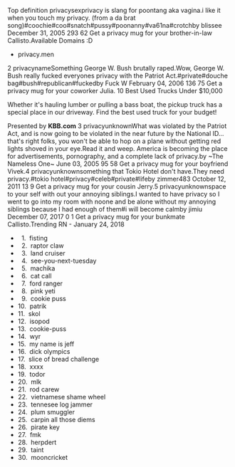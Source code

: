 Top definition privacysexprivacy is slang for poontang aka vagina.i like it when you touch my privacy. (from a da brat song)#coochie#coo#snatch#pussy#poonanny#va61na#crotchby blissee December 31, 2005 293 62 Get a privacy mug for your brother-in-law Callisto.Available Domains :D

*   privacy.men

2 privacynameSomething George W. Bush brutally raped.Wow, George W. Bush really fucked everyones privacy with the Patriot Act.#private#douche bag#bush#republican#fuckedby Fuck W February 04, 2006 136 75 Get a privacy mug for your coworker Julia. 10 Best Used Trucks Under $10,000

Whether it's hauling lumber or pulling a bass boat, the pickup truck has a special place in our driveway. Find the best used truck for your budget!

Presented by **KBB.com** 3 privacyunknownWhat was violated by the Patriot Act, and is now going to be violated in the near future by the National ID... that's right folks, you won't be able to hop on a plane without getting red lights shoved in your eye.Read it and weep. America is becoming the place for advertisements, pornography, and a complete lack of privacy.by ~The Nameless One~ June 03, 2005 95 58 Get a privacy mug for your boyfriend Vivek.4 privacyunknownsomething that Tokio Hotel don't have.They need privacy.#tokio hotel#privacy#celeb#private#lifeby zimmer483 October 12, 2011 13 9 Get a privacy mug for your cousin Jerry.5 privacyunknownspace to your self with out your annoying siblings.I wanted to have privacy so I went to go into my room with noone and be alone without my annoying siblings because I had enough of them#i will become calmby jimiu December 07, 2017 0 1 Get a privacy mug for your bunkmate Callisto.Trending RN - January 24, 2018

*     1.  fisting
*     2.  raptor claw
*     3.  land cruiser
*     4.  see-you-next-tuesday
*     5.  machika
*     6.  cat call
*     7.  ford ranger
*     8.  pink yeti
*     9.  cookie puss
*   10.  patrik
*   11.  skol
*   12.  isopod
*   13.  cookie-puss
*   14.  wyr
*   15.  my name is jeff
*   16.  dick olympics
*   17.  slice of bread challenge
*   18.  xxxx
*   19.  todor
*   20.  mlk
*   21.  rod carew
*   22.  vietnamese shame wheel
*   23.  tennesee log jammer
*   24.  plum smuggler
*   25.  carpin all those diems
*   26.  pirate key
*   27.  fmk
*   28.  herpdert
*   29.  taint
*   30.  mooncricket